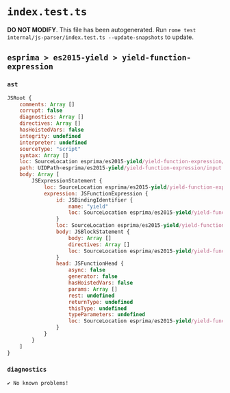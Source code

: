 # `index.test.ts`

**DO NOT MODIFY**. This file has been autogenerated. Run `rome test internal/js-parser/index.test.ts --update-snapshots` to update.

## `esprima > es2015-yield > yield-function-expression`

### `ast`

```javascript
JSRoot {
	comments: Array []
	corrupt: false
	diagnostics: Array []
	directives: Array []
	hasHoistedVars: false
	integrity: undefined
	interpreter: undefined
	sourceType: "script"
	syntax: Array []
	loc: SourceLocation esprima/es2015-yield/yield-function-expression/input.js 1:0-2:0
	path: UIDPath<esprima/es2015-yield/yield-function-expression/input.js>
	body: Array [
		JSExpressionStatement {
			loc: SourceLocation esprima/es2015-yield/yield-function-expression/input.js 1:0-1:20
			expression: JSFunctionExpression {
				id: JSBindingIdentifier {
					name: "yield"
					loc: SourceLocation esprima/es2015-yield/yield-function-expression/input.js 1:10-1:15 (yield)
				}
				loc: SourceLocation esprima/es2015-yield/yield-function-expression/input.js 1:1-1:19
				body: JSBlockStatement {
					body: Array []
					directives: Array []
					loc: SourceLocation esprima/es2015-yield/yield-function-expression/input.js 1:17-1:19
				}
				head: JSFunctionHead {
					async: false
					generator: false
					hasHoistedVars: false
					params: Array []
					rest: undefined
					returnType: undefined
					thisType: undefined
					typeParameters: undefined
					loc: SourceLocation esprima/es2015-yield/yield-function-expression/input.js 1:15-1:17
				}
			}
		}
	]
}
```

### `diagnostics`

```
✔ No known problems!

```
